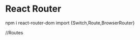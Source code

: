 # React Router

npm i react-router-dom
import {Switch,Route,BrowserRouter}

<BrowserRouter>
    <Switch>
        <Route>
            <!-- <Route exact path="/">
                <Home/>
            </Route> -->
            //Routes
        </Route> 
    </Switch>
</BrowserRouter>
    
               